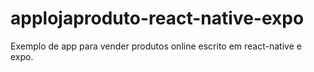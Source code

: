 # applojaproduto-react-native-expo
Exemplo de app para vender produtos online escrito em react-native e expo.
